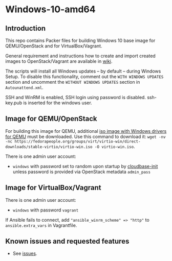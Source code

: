 # Windows-10-amd64

## Introduction

This repo contains Packer files for building Windows 10 base image for QEMU/OpenStack and for VirtualBox/Vagrant.

General requirement and instructions how to create and import created images to OpenStack/Vagrant are available in [wiki](https://gitlab.ics.muni.cz/muni-kypo-images/muni-kypo-images-wiki/-/wikis/image-packer).

The scripts will install all Windows updates – by default – during Windows Setup. To disable this functionality, comment out the `WITH WINDOWS UPDATES` section and uncomment the `WITHOUT WINDOWS UPDATES` section in `Autounattend.xml`.

SSH and WinRM is enabled, SSH login using password is disabled. ssh-key.pub is inserted for the windows user.

## Image for QEMU/OpenStack

For building this image for QEMU, additional [iso image with Windows drivers for QEMU](https://fedorapeople.org/groups/virt/virtio-win/direct-downloads/stable-virtio/virtio-win.iso) must be downloaded. Use this command to download it: `wget -nv -nc https://fedorapeople.org/groups/virt/virtio-win/direct-downloads/stable-virtio/virtio-win.iso -O virtio-win.iso`.

There is one admin user account:

*  `windows` with password set to random upon startup by [cloudbase-init](https://cloudbase-init.readthedocs.io/en/latest/intro.html) unless password is provided via OpenStack metadata `admin_pass`

## Image for VirtualBox/Vagrant

There is one admin user account:

*  `windows` with password `vagrant`

If Ansible fails to connect, add `"ansible_winrm_scheme" => "http"` to `ansible.extra_vars` in Vagrantfile.

## Known issues and requested features

* See [issues](https://gitlab.ics.muni.cz/muni-kypo-images/windows-10-amd64/-/issues).
